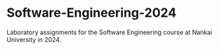 # Software-Engineering-2024
Laboratory assignments for the Software Engineering course at Nankai University in 2024.
